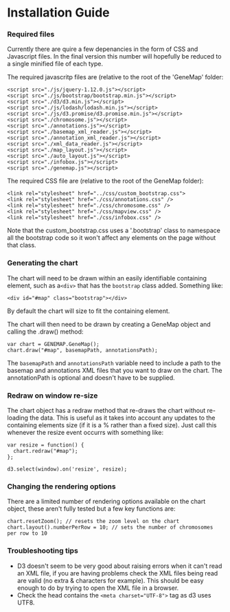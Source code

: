 
# Installation Guide

### Required files

Currently there are quire a few depenancies in the form of CSS and Javascript files. In the final version this number will hopefully be reduced to a single minified file of each type.

The required javascritp files are (relative to the root of the 'GeneMap' folder:

    <script src="./js/jquery-1.12.0.js"></script>
    <script src="./js/bootstrap/bootstrap.min.js"></script>
    <script src="./d3/d3.min.js"></script>
    <script src="./js/lodash/lodash.min.js"></script>
    <script src="./js/d3.promise/d3.promise.min.js"></script>
    <script src="./chromosome.js"></script>
    <script src="./annotations.js"></script>
    <script src="./basemap_xml_reader.js"></script>
    <script src="./annotation_xml_reader.js"></script>
    <script src="./xml_data_reader.js"></script>
    <script src="./map_layout.js"></script>
    <script src="./auto_layout.js"></script>
    <script src="./infobox.js"></script>
    <script src="./genemap.js"></script>


The required CSS file are (relative to the root of the GeneMap folder):

	<link rel="stylesheet" href="../css/custom_bootstrap.css">
	<link rel="stylesheet" href="./css/annotations.css" />
	<link rel="stylesheet" href="./css/chromosome.css" />
	<link rel="stylesheet" href="./css/mapview.css" />
	<link rel="stylesheet" href="./css/infobox.css" />

Note that the custom_bootstrap.css uses a '.bootstrap' class to namespace all the bootstrap code so it won't affect any elements on the page without that class.

### Generating the chart

The chart will need to be drawn within an easily identifiable containing element, such as a`<div>` that has the `bootstrap` class added. Something like:

	<div id="#map" class="bootstrap"></div>

By default the chart will size to fit the containing element.

The chart will then need to be drawn by creating a GeneMap object and calling the .draw() method:

	var chart = GENEMAP.GeneMap();
	chart.draw("#map", basemapPath, annotationsPath);

The `basemapPath` and `annotationsPath` variable need to include a path to the basemap and annotations XML files that you want to draw on the chart. The annotationPath is optional and doesn't have to be supplied.

### Redraw on window re-size 

The chart object has a redraw method that re-draws the chart without re-loading the data. This is useful as it takes into account any updates to the containing elements size (if it is a % rather than a fixed size). Just call  this whenever the resize event occurrs with something like:

	var resize = function() {
	  chart.redraw("#map");
	};

    d3.select(window).on('resize', resize);

### Changing the rendering options

There are a limited number of rendering options available on the chart object, these aren't fully tested but a few key functions are:

	chart.resetZoom(); // resets the zoom level on the chart
	chart.layout().numberPerRow = 10; // sets the number of chromosomes per row to 10

### Troubleshooting tips

 - D3 doesn't seem to be very good about raising errors when it can't read an XML file, if you are having problems check the XML files being read are valid (no extra & characters for example). This should be easy enough to do by trying to open the XML file in a browser.
 - Check the head contains the `<meta charset="UTF-8">` tag as d3 uses UTF8.

